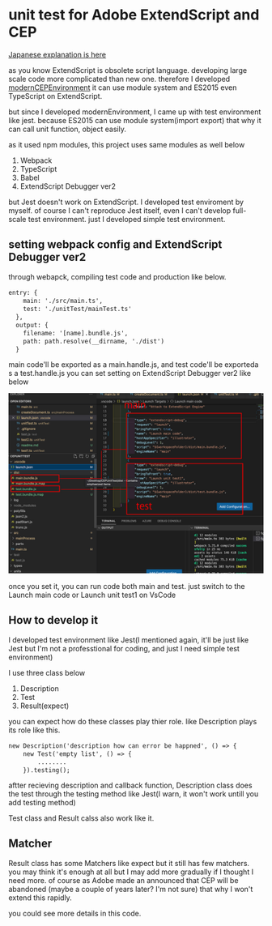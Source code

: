# unit test for Adobe ExtendScript and CEP

[Japanese explanation is here]()

as you know ExtendScript is obsolete script language.
developing large scale code more complicated than new one.
therefore I developed [modernCEPEnvironment](https://github.com/tokyosheep/modernCEPEnvironment)
it can use module system and ES2015 even TypeScript on ExtendScript.

but since I developed modernEnvironment, I came up with test environment like jest.
because ES2015 can use module system(import export) that why it can call
unit function, object easily.

as it used npm modules, this project uses same modules as well below

1. Webpack
2. TypeScript
3. Babel
4. ExtendScript Debugger ver2

but Jest doesn't work on ExtendScript. I developed test enviroment by myself.
of course I can't reproduce Jest itself, even I can't develop full-scale test environment.
just I developed simple test environment.

## setting webpack config and ExtendScript Debugger ver2

through webapck, compiling test code and production like below.

```
entry: {
    main: './src/main.ts',
    test: './unitTest/mainTest.ts'
  },
  output: {
    filename: '[name].bundle.js',
    path: path.resolve(__dirname, './dist')
  }
```

main code'll be exported as a main.handle.js, and test code'll be exporteda s a test.handle.js
you can set setting on ExtendScript Debugger ver2 like below

![debugger](./readmeImg/testbandle_en.jpg)

once you set it, you can run code both main and test.
just switch to the Launch main code or Launch unit test1 on VsCode

## How to develop it

I developed test environment like Jest(I mentioned again, it'll be just like Jest but I'm not a professtional for coding, and just I need simple test environment)

I use three class below

1. Description
2. Test
3. Result(expect)

you can expect how do these classes play thier role.
like Description plays its role like this.

```
new Description('description how can error be happned', () => {
    new Test('empty list', () => {
        ........
    }).testing();
```

aftter recieving description and callback function, Description class does the test through the testing method like Jest(I warn, it won't work untill you add testing method)

Test class and Result calss also work like it.

## Matcher

Result class has some Matchers like expect but it still has few matchers.
you may think it's enough at all but I may add more gradually if I thought I need more.
of course as Adobe made an announced that CEP will be abandoned (maybe a couple of years later? I'm not sure)
that why I won't extend this rapidly.

you could see more details in this code.